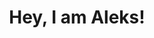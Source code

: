 ---
enable: true
title: "Hey, I am Aleks!"
description: "At InfraHouse, I’m on a mission to redefine how startups approach infrastructure by delivering exceptional quality at an affordable price. Having created infrastructure and databases for companies like Box, Dropbox, Pinterest, and various startups, I’ve seen firsthand how much startups overpay for mediocre solutions. I believe early-stage companies deserve infrastructure that scales with their ambitions — reliable, efficient, and tailored to their unique needs—without breaking the bank. InfraHouse is committed to empowering startups with world-class infrastructure solutions, enabling them to achieve better results, innovate faster, and grow smarter, all while keeping costs predictable and manageable."
image: "/images/aleks-avatar.jpg"

# don't create a separate page
_build:
  render: "never"
---